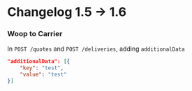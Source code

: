 # Changelog 1.5 -> 1.6

### Woop to Carrier

In `POST /quotes` and `POST /deliveries`, adding `additionalData`

```json
"additionalData": [{
    "key": "test",
    "value": "test"
}]
```
